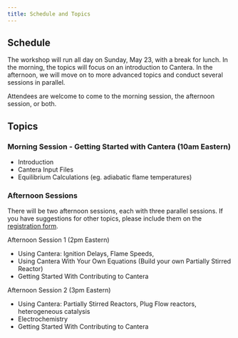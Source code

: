 ```yaml
---
title: Schedule and Topics
---
```


## Schedule

The workshop will run all day on Sunday, May 23, with a break for lunch. In the morning, the topics will focus on an introduction to Cantera. In the afternoon, we will move on to more advanced topics and conduct several sessions in parallel.

Attendees are welcome to come to the morning session, the afternoon session, or both.

## Topics

### Morning Session - Getting Started with Cantera (10am Eastern)

- Introduction
- Cantera Input Files
- Equilibrium Calculations (eg. adiabatic flame temperatures)

### Afternoon Sessions

There will be two afternoon sessions, each with three parallel sessions. If you have suggestions for other topics, please include them on the [registration form](https://forms.gle/H5Fip7sHfQeo4vZX7).

Afternoon Session 1 (2pm Eastern)

- Using Cantera: Ignition Delays, Flame Speeds, 
- Using Cantera With Your Own Equations (Build your own Partially Stirred Reactor)
- Getting Started With Contributing to Cantera

Afternoon Session 2 (3pm Eastern)
- Using Cantera: Partially Stirred Reactors, Plug Flow reactors, heterogeneous catalysis
- Electrochemistry
- Getting Started With Contributing to Cantera

